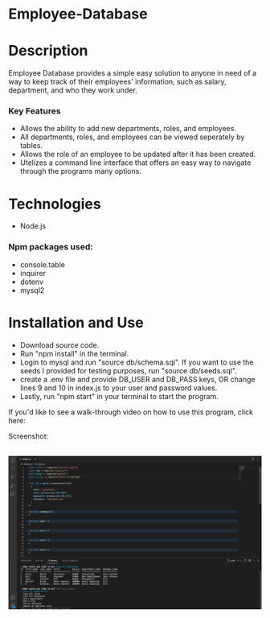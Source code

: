 # Employee-Database

# Description
Employee Database provides a simple easy solution to anyone in need of a way to keep track of their employees' information, 
such as salary, department, and who they work under.

### Key Features
* Allows the ability to add new departments, roles, and employees. 
* All departments, roles, and employees can be viewed seperately by tables. 
* Allows the role of an employee to be updated after it has been created.
* Utelizes a command line interface that offers an easy way to navigate through the programs many options.

# Technologies
* Node.js

### Npm packages used:
* console.table
* inquirer
* dotenv
* mysql2

# Installation and Use
* Download source code.
* Run "npm install" in the terminal.
* Login to mysql and run "source db/schema.sql". If you want to use the seeds I provided for testing purposes, run "source db/seeds.sql".
* create a .env file and provide DB_USER and DB_PASS keys, OR change lines 9 and 10 in index.js to your user and password values.
* Lastly, run "npm start" in your terminal to start the program.

If you'd like to see a walk-through video on how to use this program, click here: 

Screenshot:

<img scr="./assets/images/Screenshot.png">  
<img src="./assets/images/Screenshot.png">
